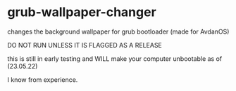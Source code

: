 # grub-wallpaper-changer
changes the background wallpaper for grub bootloader (made for AvdanOS)

DO NOT RUN UNLESS IT IS FLAGGED AS A RELEASE

this is still in early testing and WILL make your computer unbootable as of (23.05.22)

I know from experience.

